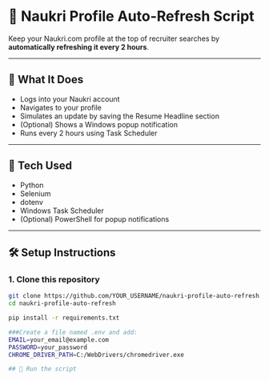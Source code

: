 # 🔁 Naukri Profile Auto-Refresh Script

Keep your Naukri.com profile at the top of recruiter searches by **automatically refreshing it every 2 hours**.

---

## 🚀 What It Does

- Logs into your Naukri account
- Navigates to your profile
- Simulates an update by saving the Resume Headline section
- (Optional) Shows a Windows popup notification
- Runs every 2 hours using Task Scheduler

---

## 🧰 Tech Used

- Python
- Selenium
- dotenv
- Windows Task Scheduler
- (Optional) PowerShell for popup notifications

---

## 🛠️ Setup Instructions

### 1. Clone this repository
```bash
git clone https://github.com/YOUR_USERNAME/naukri-profile-auto-refresh.git
cd naukri-profile-auto-refresh

pip install -r requirements.txt

###Create a file named .env and add:
EMAIL=your_email@example.com
PASSWORD=your_password
CHROME_DRIVER_PATH=C:/WebDrivers/chromedriver.exe

## 🚀 Run the script


